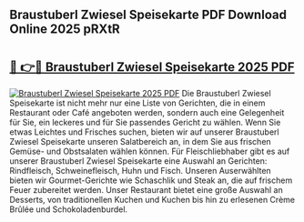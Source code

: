 ## Braustuberl Zwiesel Speisekarte PDF Download Online 2025 pRXtR

# <h2><a href="http://gc813y8.nevu.top/?p=Braustuberl+Zwiesel+Speisekarte">🔗 👉🔴 Braustuberl Zwiesel Speisekarte 2025 PDF</a></h2>

[![Braustuberl Zwiesel Speisekarte 2025 PDF](https://i.imgur.com/dBaPXMq.png)](http://gc813y8.nevu.top/?p=Braustuberl+Zwiesel+Speisekarte)
Die Braustuberl Zwiesel Speisekarte ist nicht mehr nur eine Liste von Gerichten, die in einem Restaurant oder Café angeboten werden, sondern auch eine Gelegenheit für Sie, ein leckeres und für Sie passendes Gericht zu wählen. Wenn Sie etwas Leichtes und Frisches suchen, bieten wir auf unserer Braustuberl Zwiesel Speisekarte unseren Salatbereich an, in dem Sie aus frischen Gemüse- und Obstsalaten wählen können. Für Fleischliebhaber gibt es auf unserer Braustuberl Zwiesel Speisekarte eine Auswahl an Gerichten: Rindfleisch, Schweinefleisch, Huhn und Fisch. Unseren Auserwählten bieten wir Gourmet-Gerichte wie Schaschlik und Steak an, die auf frischem Feuer zubereitet werden. Unser Restaurant bietet eine große Auswahl an Desserts, von traditionellen Kuchen und Kuchen bis hin zu erlesenen Crème Brûlée und Schokoladenburdel.
